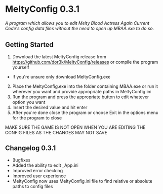 # MeltyConfig 0.3.1
###### A program which allows you to edit Melty Blood Actress Again Current Code's config data files without the need to open up MBAA.exe to do so.

## Getting Started
1. Download the latest MeltyConfig release from https://github.com/dor3k/MeltyConfig/releases or compile the program yourself
- If you're unsure only download MeltyConfig.exe
2. Place the MeltyConfig.exe into the folder containing MBAA.exe or run it wherever you want and provide appropriate paths in MeltyConfig.ini
3. Run the program and press the appropriate button to edit whatever option you want
4. Insert the desired value and hit enter
5. After you're done close the program or choose Exit in the options menu for the program to close

MAKE SURE THE GAME IS NOT OPEN WHEN YOU ARE EDITING THE CONFIG FILES AS THE CHANGES MAY NOT SAVE
## Changelog 0.3.1
- Bugfixes
- Added the ability to edit _App.ini
- Improved error checking
- Improved user experience
- MeltyConfig now uses MeltyConfig.ini file to find relative or absolute paths to config files
